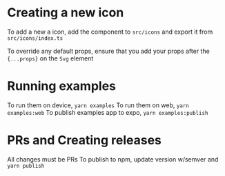 # Creating a new icon
To add a new a icon, add the component to `src/icons` and export it from `src/icons/index.ts`

To override any default props, ensure that you add your props after the `{...props}` on the `Svg` element

# Running examples

To run them on device, `yarn examples`
To run them on web, `yarn examples:web`
To publish examples app to expo, `yarn examples:publish`

# PRs and Creating releases

All changes must be PRs
To publish to npm, update version w/semver and `yarn publish`
